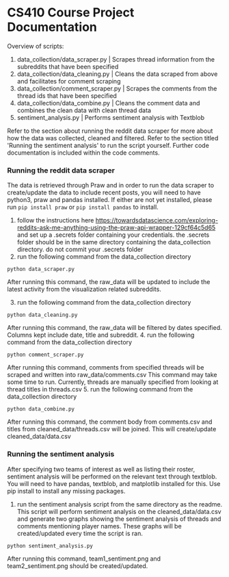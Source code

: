 # CS410 Course Project Documentation

Overview of scripts:
1. data_collection/data_scraper.py      | Scrapes thread information from the subreddits that have been specified
2. data_collection/data_cleaning.py     | Cleans the data scraped from above and facilitates for comment scraping
3. data_collection/comment_scraper.py   | Scrapes the comments from the thread ids that have been specified
4. data_collection/data_combine.py      | Cleans the comment data and combines the clean data with clean thread data
5. sentiment_analysis.py                | Performs sentiment analysis with Textblob

Refer to the section about running the reddit data scraper for more about how the data was collected, cleaned and filtered.
Refer to the section titled 'Running the sentiment analysis' to run the script yourself. Further code documentation is included within the code comments.

### Running the reddit data scraper
The data is retrieved through Praw and in order to run the data scraper to create/update the data to include recent posts, you will need to have python3, praw and pandas installed.
If either are not yet installed, please run `pip install praw` or `pip install pandas` to install.

1. follow the instructions here <https://towardsdatascience.com/exploring-reddits-ask-me-anything-using-the-praw-api-wrapper-129cf64c5d65> and set up a .secrets folder containing your credentials. the .secrets folder should be in the same directory containing the data_collection directory. do not commit your .secrets folder
2. run the following command from the data_collection directory
```
python data_scraper.py
```
After running this command, the raw_data will be updated to include the latest activity from the visualization related subreddits.

3. run the following command from the data_collection directory
```
python data_cleaning.py
```
After running this command, the raw_data will be filtered by dates specified. Columns kept include date, title and subreddit.
4. run the following command from the data_collection directory
```
python comment_scraper.py
```
After running this command, comments from specified threads will be scraped and written into raw_data/comments.csv
This command may take some time to run. Currently, threads are manually specified from looking at thread titles in threads.csv
5. run the following command from the data_collection directory
```
python data_combine.py
```
After running this command, the comment body from comments.csv and titles from cleaned_data/threads.csv will be joined. This will create/update cleaned_data/data.csv

### Running the sentiment analysis
After specifying two teams of interest as well as listing their roster, sentiment analysis will be performed on the relevant text through textblob. You will need to have pandas, textblob, and matplotlib installed for this.
Use pip install to install any missing packages.

1. run the sentiment analysis script from the same directory as the readme. This script will perform sentiment analysis on the cleaned_data/data.csv and generate two graphs showing the sentiment analysis of threads and comments mentioning player names. These graphs will be created/updated every time the script is ran.
```
python sentiment_analysis.py
```
After running this command, team1_sentiment.png and team2_sentiment.png should be created/updated.
